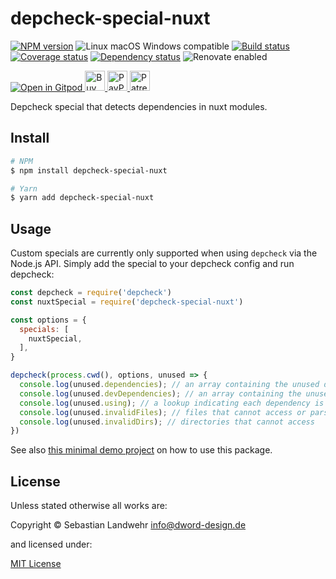 <!-- TITLE/ -->
# depcheck-special-nuxt
<!-- /TITLE -->

<!-- BADGES/ -->
[![NPM version](https://img.shields.io/npm/v/depcheck-special-nuxt.svg)](https://npmjs.org/package/depcheck-special-nuxt)
![Linux macOS Windows compatible](https://img.shields.io/badge/os-linux%20%7C%C2%A0macos%20%7C%C2%A0windows-blue)
[![Build status](https://github.com/dword-design/depcheck-special-nuxt/workflows/build/badge.svg)](https://github.com/dword-design/depcheck-special-nuxt/actions)
[![Coverage status](https://img.shields.io/coveralls/dword-design/depcheck-special-nuxt)](https://coveralls.io/github/dword-design/depcheck-special-nuxt)
[![Dependency status](https://img.shields.io/david/dword-design/depcheck-special-nuxt)](https://david-dm.org/dword-design/depcheck-special-nuxt)
![Renovate enabled](https://img.shields.io/badge/renovate-enabled-brightgreen)

<a href="https://gitpod.io/#https://github.com/dword-design/bar">
  <img src="https://gitpod.io/button/open-in-gitpod.svg" alt="Open in Gitpod">
</a><a href="https://www.buymeacoffee.com/dword">
  <img
    src="https://www.buymeacoffee.com/assets/img/guidelines/download-assets-sm-2.svg"
    alt="Buy Me a Coffee"
    height="32"
  >
</a><a href="https://paypal.me/SebastianLandwehr">
  <img
    src="https://dword-design.de/images/paypal.svg"
    alt="PayPal"
    height="32"
  >
</a><a href="https://www.patreon.com/dworddesign">
  <img
    src="https://dword-design.de/images/patreon.svg"
    alt="Patreon"
    height="32"
  >
</a>
<!-- /BADGES -->

<!-- DESCRIPTION/ -->
Depcheck special that detects dependencies in nuxt modules.
<!-- /DESCRIPTION -->

<!-- INSTALL/ -->
## Install

```bash
# NPM
$ npm install depcheck-special-nuxt

# Yarn
$ yarn add depcheck-special-nuxt
```
<!-- /INSTALL -->

## Usage

Custom specials are currently only supported when using `depcheck` via the Node.js API. Simply add the special to your depcheck config and run depcheck:

```js
const depcheck = require('depcheck')
const nuxtSpecial = require('depcheck-special-nuxt')

const options = {
  specials: [
    nuxtSpecial,
  ],
}

depcheck(process.cwd(), options, unused => {
  console.log(unused.dependencies); // an array containing the unused dependencies
  console.log(unused.devDependencies); // an array containing the unused devDependencies
  console.log(unused.using); // a lookup indicating each dependency is used by which files
  console.log(unused.invalidFiles); // files that cannot access or parse
  console.log(unused.invalidDirs); // directories that cannot access
})
```

See also [this minimal demo project](https://github.com/dword-design/demo-depcheck-special-nuxt) on how to use this package.

<!-- LICENSE/ -->
## License

Unless stated otherwise all works are:

Copyright &copy; Sebastian Landwehr <info@dword-design.de>

and licensed under:

[MIT License](https://opensource.org/licenses/MIT)
<!-- /LICENSE -->
